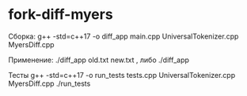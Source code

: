 # fork-diff-myers

Сборка: g++ -std=c++17 -o diff_app main.cpp UniversalTokenizer.cpp MyersDiff.cpp

Применение: ./diff_app old.txt new.txt , либо ./diff_app 

Тесты g++ -std=c++17 -o run_tests tests.cpp UniversalTokenizer.cpp MyersDiff.cpp ./run_tests
